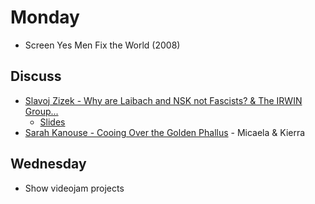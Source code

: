 # Monday

+ Screen Yes Men Fix the World (2008)

## Discuss
+ [Slavoj Zizek - Why are Laibach and NSK not Fascists? & The IRWIN Group...](../texts/nsk.pdf)
	+ [Slides](https://docs.google.com/presentation/d/1iZX1x3lL0t5dnLw_UCRamd3rISqKjWCRWjybiMzLrS0/edit?usp=sharing)
+ [Sarah Kanouse - Cooing Over the Golden Phallus](../texts/Cooing_Over_the_Golden_Phallus.pdf) - Micaela & Kierra

## Wednesday

+ Show videojam projects
